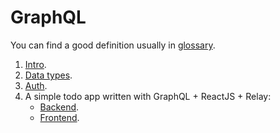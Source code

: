 # GraphQL

You can find a good definition usually in [glossary](./docs/glossary.md).

1. [Intro](./docs/intro.md).
2. [Data types](./docs/data-types.md).
3. [Auth](./docs/auth.md).
4. A simple todo app written with GraphQL + ReactJS + Relay:
   - [Backend](./apps/todo-backend/README.md).
   - [Frontend]().
